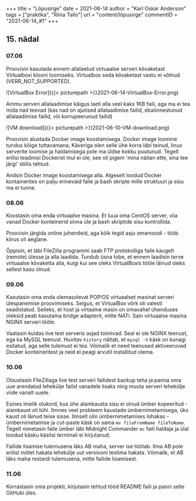 +++
title = "Lõpusirge"
date = 2021-06-14
author = "Karl Oskar Anderson"
tags = ["praktika", "Riina Tallo"]
url = "content/lõpusirge"
commentID = "2021-06-14_#1"
+++

## 15. nädal

### 07.06

Proovisin kasutada ennem allalaetud virtuaalse serveri kõvaketast Virtualboxi klooni loomiseks. Virtualbox seda kõvaketast vastu ei võtnud (VERR_NOT_SUPPORTED). 

![VirtualBox Error]({{< picturepath >}}2021-06-14-VirtualBox-Error.png)

Ammu serveri allalaadimise käigus laeti alla veel kaks 1KB faili, aga ma ei tea mida nad teevad (kas nad on ajutised allalaadimise failid, ebaõnnestunud allalaadimise failid, või korrupeerunud failid)

![VM download]({{< picturepath >}}2021-06-10-VM-download.png)

Proovisin alustada Docker image koostamisega. Docker image loomine tundus kõige tuttavamana, Käveriga olen selle ühe korra läbi teinud, linux serverite loomise ja haldamisega pole ma üldse kokku puutunud. Tegelt erilisi teadmisi Dockerist mul ei ole, see oli pigem 'mina näitan ette, sina tee järgi' stiilis tehtud.

Andsin Docker image koostamisega alla. Algeselt loodud Docker kontainerites on palju erinevaid faile ja bash skripte mille struktuuri ja sisu ma ei tunne.

### 08.06

Koostasin oma enda virtuaalse masina. Et luua oma CentOS server, viia vanad Docker konteinerid sinna üle ja bash skriptide sisu kontrollida.

Proovisin järgida online juhendeid, aga kõik tegid asju omamoodi - tööb kiirus oli aeglane. 

Õppisin, et läbi FileZilla programmi saab FTP protokolliga faile kaugelt (remote) ülesse ja alla laadida. Tundub üsna tobe, et ennem laadisin terve virtuaalse kõvaketta alla, kuigi kui see oleks VirtualBoxis tööle läinud oleks sellest kasu olnud.

### 09.06

Kasutasin oma enda olemasolevat POP!OS virtuaalset masinat serveri ülespanemise proovimiseks. Selgus, et VirtualBox võrk oli valesti seadistatud. Selleks, et host ja virtaalne masin on omavahel ühenduses oleksid peab kasutama bridge adapterit, mitte NATi. Sain virtuaalse masina NGINX serveri tööle. 

Vaatasin kuidas live test serveris asjad toimivad. Seal ei ole NGINX teenust, ega ka MySQL teenust. Huvitav ```history``` näitab, et ```mysql -V``` käsk on kunagi esitatud, aga selle tulemust ei tea. Võimalik et need teenused aktiveeruvad Docker konteineritest ja neid ei peagi arvutil installitud olema.


### 10.06
Otsustasin FileZillaga live test serveri failidest backup teha ja panna oma uue arendatud lehekülje failid vanadele lisaks ning muuta serveri lehekülje viide vanalt uuele.

Esines imelik olukord, kus ühe alamkausta sisu ei olnud ümber kopeeritud - alamkaust oli tühi. Ilmnes veel probleem kaustade ümbernimetamisega, üks kaust oli läinud teise sisse. Ilmselt olin ümbernimetamises lohakas - ümbernimetamise ja cut-paste käsk on sama ```mv fileFromName fileToName```. Tegelt nimetasin faile ümber läbi Midnight Commander ```mc``` faili haldaja ja ülal toodud käsku käsitsi terminali ei kirjutanud.

Failide lisamise tulemusena läks AB maha, server ise töötab. Ilma AB pole erilist mõtet hakata lehekülje uut versiooni testima hakata. Võimalik, et AB läks maha restardi tulemusena, mitte failide lisamisest.

### 11.06

Korrastasin oma projekti, kirjutasin tehtud tööd README faili ja panin selle GitHubi üles.